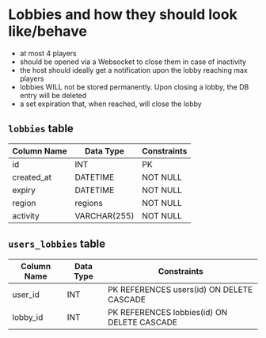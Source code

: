 # Lobbies and how they should look like/behave

- at most 4 players
- should be opened via a Websocket to close them in case of inactivity
- the host should ideally get a notification upon the lobby reaching max players
- lobbies WILL not be stored permanently. Upon closing a lobby, the DB entry will be deleted
- a set expiration that, when reached, will close the lobby

## `lobbies` table
| Column Name | Data Type    | Constraints |
| ----------- | ------------ | ----------- |
| id          | INT          | PK          |
| created_at  | DATETIME     | NOT NULL    |
| expiry      | DATETIME     | NOT NULL    |
| region      | regions      | NOT NULL    |
| activity    | VARCHAR(255) | NOT NULL    |

## `users_lobbies` table
| Column Name | Data Type | Constraints                                 |
| ----------- | --------- | ------------------------------------------- |
| user_id     | INT       | PK REFERENCES users(id) ON DELETE CASCADE   |
| lobby_id    | INT       | PK REFERENCES lobbies(id) ON DELETE CASCADE |
